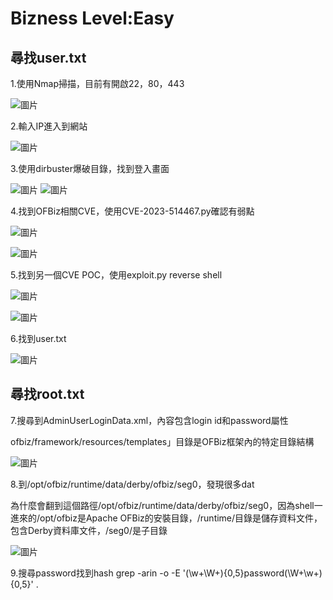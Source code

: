 Bizness Level:Easy
===
尋找user.txt
---
1.使用Nmap掃描，目前有開啟22，80，443

![圖片](https://github.com/favorite986141/jamescao/assets/125249893/cc624852-ec0d-4c6f-b58d-e5dd9cfa5430)

2.輸入IP進入到網站

![圖片](https://github.com/favorite986141/jamescao/assets/125249893/f4c4f7b8-9a61-4992-95f5-bf19aafb6c76)

3.使用dirbuster爆破目錄，找到登入畫面

![圖片](https://github.com/favorite986141/jamescao/assets/125249893/0b8bdab0-2f46-42a6-8f02-aafab0ad2b67)
![圖片](https://github.com/favorite986141/jamescao/assets/125249893/96a7e3fd-3b7e-4daa-a853-2df11db01b15)

4.找到OFBiz相關CVE，使用CVE-2023-514467.py確認有弱點

![圖片](https://github.com/favorite986141/jamescao/assets/125249893/37d73a71-2a9f-4d15-a9c7-eef46180fdf3)

![圖片](https://github.com/favorite986141/jamescao/assets/125249893/037a5768-e02c-4fa6-8e7d-5a3a87f66741)

5.找到另一個CVE POC，使用exploit.py reverse shell

![圖片](https://github.com/favorite986141/jamescao/assets/125249893/2c6619b3-80fa-4665-9488-8133ebfd4080)

![圖片](https://github.com/favorite986141/jamescao/assets/125249893/f635049d-75a4-4c94-b723-0a1ad91788b0)

6.找到user.txt

![圖片](https://github.com/favorite986141/jamescao/assets/125249893/2fd109cf-b3c2-4319-94c0-3d881b838e94)

尋找root.txt
---
7.搜尋到AdminUserLoginData.xml，內容包含login id和password屬性

ofbiz/framework/resources/templates」目錄是OFBiz框架內的特定目錄結構 

![圖片](https://github.com/favorite986141/jamescao/assets/125249893/a9365a71-8ad0-4b4e-b8f8-c4ce7d5ec48e)

8.到/opt/ofbiz/runtime/data/derby/ofbiz/seg0，發現很多dat

為什麼會翻到這個路徑/opt/ofbiz/runtime/data/derby/ofbiz/seg0，因為shell一進來的/opt/ofbiz是Apache OFBiz的安裝目錄，/runtime/目錄是儲存資料文件，包含Derby資料庫文件，/seg0/是子目錄

![圖片](https://github.com/favorite986141/jamescao/assets/125249893/d5014763-9ce9-4646-b068-d9986aefbdbc)

9.搜尋password找到hash
     grep -arin -o -E '(\w+\W+){0,5}password(\W+\w+){0,5}' .
